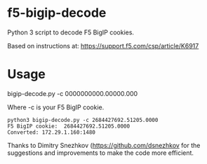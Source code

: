 # f5-bigip-decode
Python 3 script to decode F5 BigIP cookies.

Based on instructions at: https://support.f5.com/csp/article/K6917

# Usage
bigip-decode.py -c 0000000000.00000.000

Where -c is your F5 BigIP cookie.

```
python3 bigip-decode.py -c 2684427692.51205.0000
F5 BigIP cookie:  2684427692.51205.0000
Converted: 172.29.1.160:1480
```

Thanks to Dimitry Snezhkov (https://github.com/dsnezhkov for the suggestions and improvements to make the code more efficient.
